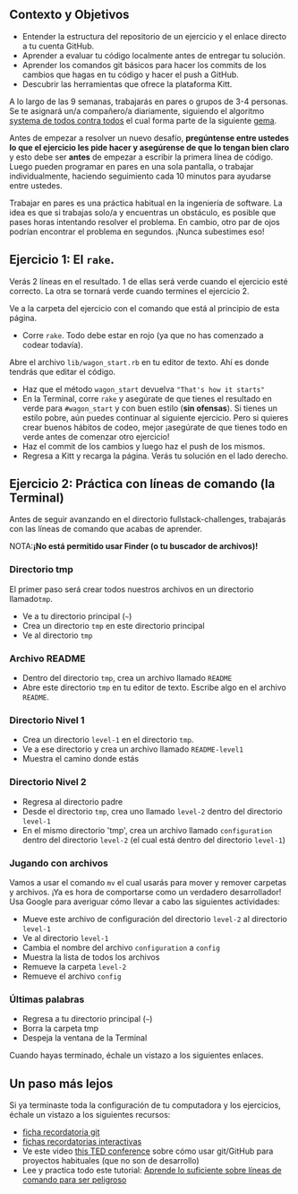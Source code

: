 ## Contexto y Objetivos

* Entender la estructura del repositorio de un ejercicio y el enlace directo a tu cuenta GitHub.
* Aprender a evaluar tu código localmente antes de entregar tu solución.
* Aprender los comandos git básicos para hacer los commits de los cambios que hagas en tu código y hacer el push a GitHub.
* Descubrir las herramientas que ofrece la plataforma Kitt.

A lo largo de las 9 semanas, trabajarás en pares o grupos de 3-4 personas. Se te asignará un/a compañero/a diariamente, siguiendo el algoritmo [systema de todos contra todos](http://en.wikipedia.org/wiki/Round-robin_tournament) el cual forma parte de la siguiente [gema](https://github.com/ssaunier/round_robin_tournament).

Antes de empezar a resolver un nuevo desafío, **pregúntense entre ustedes lo que el ejercicio les pide hacer y asegúrense de que lo tengan bien claro** y esto debe ser **antes** de empezar a escribir la primera línea de código. Luego pueden programar en pares en una sola pantalla, o trabajar individualmente, haciendo seguimiento cada 10 minutos para ayudarse entre ustedes.

Trabajar en pares es una práctica habitual en la ingeniería de software. La idea es que si trabajas solo/a y encuentras un obstáculo, es posible que pases horas intentando resolver el problema. En cambio, otro par de ojos podrían encontrar el problema en segundos. ¡Nunca subestimes eso!

## Ejercicio 1: El `rake`.

Verás 2 líneas en el resultado. 1 de ellas será verde cuando el ejercicio esté correcto. La otra se tornará verde cuando termines el ejercicio 2.

Ve a la carpeta del ejercicio con el comando que está al principio de esta página.

* Corre `rake`. Todo debe estar en rojo (ya que no has comenzado a codear todavía).

Abre el archivo `lib/wagon_start.rb` en tu editor de texto. Ahí es donde tendrás que editar el código.

* Haz que el método `wagon_start` devuelva `"That's how it starts"`
* En la Terminal, corre `rake` y asegúrate de que tienes el resultado en verde para `#wagon_start` y con buen estilo (**sin ofensas**). Si tienes un estilo pobre, aún puedes continuar al siguiente ejercicio. Pero si quieres crear buenos hábitos de codeo, mejor ¡asegúrate de que tienes todo en verde antes de comenzar otro ejercicio!
* Haz el commit de los cambios y luego haz el push de los mismos.
* Regresa a Kitt y recarga la página. Verás tu solución en el lado derecho.

## Ejercicio 2: Práctica con líneas de comando (la Terminal)

Antes de seguir avanzando en el directorio fullstack-challenges, trabajarás con las líneas de comando que acabas de aprender.

NOTA:**¡No está permitido usar Finder (o tu buscador de archivos)!**

### Directorio tmp

El primer paso será crear todos nuestros archivos en un directorio llamado`tmp`.

* Ve a tu directorio principal (`~`)
* Crea un directorio `tmp` en este directorio principal
* Ve al directorio `tmp`

### Archivo README

* Dentro del directorio `tmp`, crea un archivo llamado `README`
* Abre este directorio `tmp` en tu editor de texto. Escribe algo en el archivo `README`.

### Directorio Nivel 1

* Crea un directorio `level-1` en el directorio `tmp`.
* Ve a ese directorio y crea un archivo llamado `README-level1`
* Muestra el camino donde estás

### Directorio Nivel 2

* Regresa al directorio padre
* Desde el directorio `tmp`, crea uno llamado `level-2` dentro del directorio `level-1`
* En el mismo directorio 'tmp', crea un archivo llamado `configuration` dentro del directorio `level-2` (el cual está dentro del directorio `level-1`)

### Jugando con archivos

Vamos a usar el comando `mv` el cual usarás para mover y remover carpetas y archivos.
¡Ya es hora de comportarse como un verdadero desarrollador! Usa Google para averiguar cómo llevar a cabo las siguientes actividades:

* Mueve este archivo de configuración del directorio `level-2` al directorio `level-1`
* Ve al directorio `level-1`
* Cambia el nombre del archivo `configuration` a `config`
* Muestra la lista de todos los archivos
* Remueve la carpeta `level-2`
* Remueve el archivo `config`

### Últimas palabras

* Regresa a tu directorio principal (`~`)
* Borra la carpeta tmp
* Despeja la ventana de la Terminal

Cuando hayas terminado, échale un vistazo a los siguientes enlaces.

## Un paso más lejos

Si ya terminaste toda la configuración de tu computadora y los ejercicios, échale un vistazo a los siguientes recursos:

* [ficha recordatoria git](http://rogerdudler.github.io/git-guide/files/git_cheat_sheet.pdf)
* [fichas recordatorias interactivas](http://www.ndpsoftware.com/git-cheatsheet.html)
* Ve este video [this TED conference](http://www.ted.com/talks/clay_shirky_how_the_internet_will_one_day_transform_government) sobre cómo usar git/GitHub para proyectos habituales (que no son de desarrollo)
* Lee y practica todo este tutorial: [Aprende lo suficiente sobre líneas de comando para ser peligroso](http://www.learnenough.com/command-line/)
